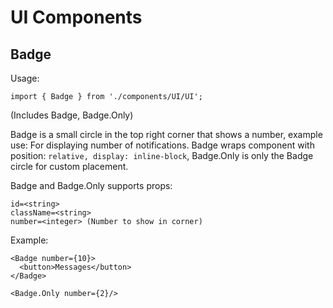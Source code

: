 # UI Components

## Badge

Usage: 

`import { Badge } from './components/UI/UI';` 

(Includes Badge, Badge.Only)

Badge is a small circle in the top right corner that shows a number, example use: For displaying number of notifications. Badge wraps component with position: `relative, display: inline-block`, Badge.Only is only the Badge circle for custom placement.

Badge and Badge.Only supports props:

```
id=<string>
className=<string>
number=<integer> (Number to show in corner)
```

Example:

```
<Badge number={10}>
  <button>Messages</button>
</Badge>
```

```
<Badge.Only number={2}/>
```